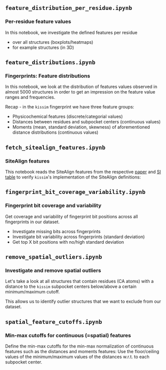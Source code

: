 ## `feature_distribution_per_residue.ipynb`

### Per-residue feature values

In this notebook, we investigate the defined features per residue

- over all structures (boxplots/heatmaps)
- for example structures (in 3D)


## `feature_distributions.ipynb`

### Fingerprints: Feature distributions

In this notebook, we look at the distribution of features values observed in almost 5000 structures in order to get an impression on the feature value ranges and frequencies.

Recap - in the `kissim` fingerprint we have three feature groups:

- Physicochemical features (discrete/categorial values)
- Distances between residues and subpocket centers (continuous values)
- Moments (mean, standard deviation, skewness) of aforementioned distance distributions (continuous values)


## `fetch_sitealign_features.ipynb`

### SiteAlign features

This notebook reads the SiteAlign features from the respective [paper](https://onlinelibrary.wiley.com/doi/full/10.1002/prot.21858) and [SI table](https://onlinelibrary.wiley.com/action/downloadSupplement?doi=10.1002%2Fprot.21858&file=prot21858-SupplementaryTable.pdf) to verify `kissim`'s implementation of the SiteAlign definitions:


## `fingerprint_bit_coverage_variability.ipynb`

### Fingerprint bit coverage and variability

Get coverage and variability of fingerprint bit positions across all fingerprints in our dataset.

- Investigate missing bits across fingerprints
- Investigate bit variability across fingerprints (standard deviation)
- Get top X bit positions with no/high standard deviation


## `remove_spatial_outliers.ipynb`

### Investigate and remove spatial outliers

Let's take a look at all structures that contain residues (CA atoms) with a distance to the `kissim` subpocket centers below/above a certain minimum/maximum cutoff. 

This allows us to identify outlier structures that we want to exclude from our dataset.


## `spatial_feature_cutoffs.ipynb`

### Min-max cutoffs for continuous (=spatial) features

Define the min-max cutoffs for the min-max normalization of continuous features such as the distances and moments features: Use the floor/ceiling values of the minimum/maximum values of the distances w.r.t. to each subpocket center.
